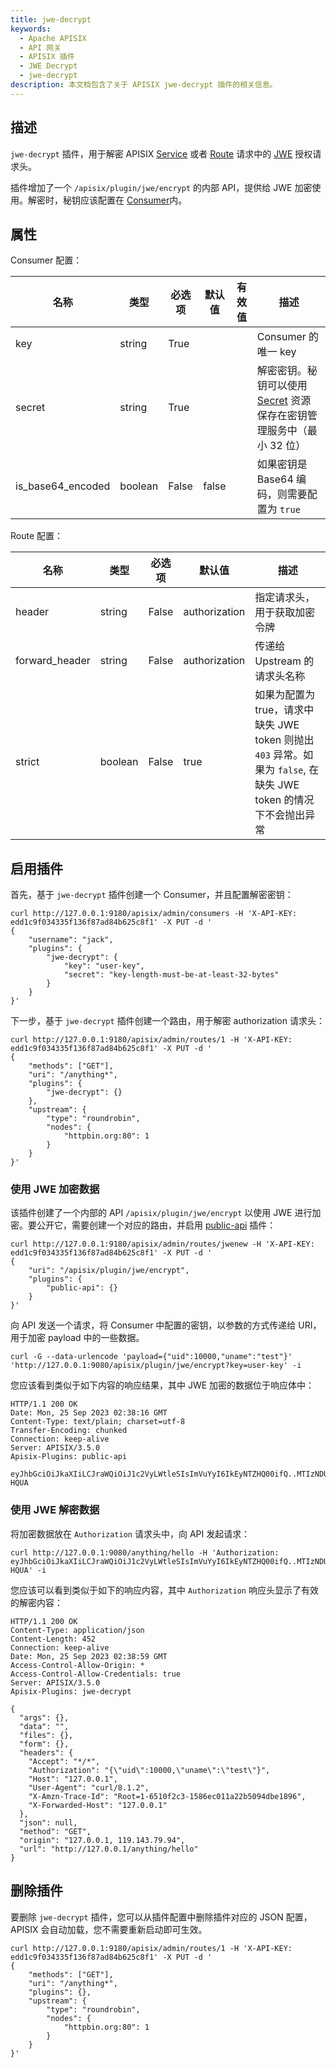 ```yaml
---
title: jwe-decrypt
keywords:
  - Apache APISIX
  - API 网关
  - APISIX 插件
  - JWE Decrypt
  - jwe-decrypt
description: 本文档包含了关于 APISIX jwe-decrypt 插件的相关信息。
---
```


<!--
#
# Licensed to the Apache Software Foundation (ASF) under one or more
# contributor license agreements.  See the NOTICE file distributed with
# this work for additional information regarding copyright ownership.
# The ASF licenses this file to You under the Apache License, Version 2.0
# (the "License"); you may not use this file except in compliance with
# the License.  You may obtain a copy of the License at
#
#     http://www.apache.org/licenses/LICENSE-2.0
#
# Unless required by applicable law or agreed to in writing, software
# distributed under the License is distributed on an "AS IS" BASIS,
# WITHOUT WARRANTIES OR CONDITIONS OF ANY KIND, either express or implied.
# See the License for the specific language governing permissions and
# limitations under the License.
#
-->

## 描述

`jwe-decrypt` 插件，用于解密 APISIX [Service](../terminology/service.md) 或者 [Route](../terminology/route.md) 请求中的 [JWE](https://datatracker.ietf.org/doc/html/rfc7516) 授权请求头。

插件增加了一个 `/apisix/plugin/jwe/encrypt` 的内部 API，提供给 JWE 加密使用。解密时，秘钥应该配置在 [Consumer](../terminology/consumer.md)内。

## 属性

Consumer 配置：

| 名称          | 类型      | 必选项   | 默认值   | 有效值 | 描述                                                                   |
|---------------|---------|-------|-------|-----|----------------------------------------------------------------------|
| key           | string  | True  |       |     | Consumer 的唯一 key                                                     |
| secret        | string  | True  |       |     | 解密密钥。秘钥可以使用 [Secret](../terminology/secret.md) 资源保存在密钥管理服务中（最小 32 位） |
| is_base64_encoded | boolean | False | false |     | 如果密钥是 Base64 编码，则需要配置为 `true`                                        |

Route 配置：

| 名称             | 类型      | 必选项   | 默认值           | 描述                                                                         |
|----------------|---------|-------|---------------|----------------------------------------------------------------------------|
| header         | string  | False | authorization | 指定请求头，用于获取加密令牌                                                             |
| forward_header | string  | False | authorization | 传递给 Upstream 的请求头名称                                                        |
| strict         | boolean | False | true          | 如果为配置为 true，请求中缺失 JWE token 则抛出 `403` 异常。如果为 `false`, 在缺失 JWE token 的情况下不会抛出异常 |

## 启用插件

首先，基于 `jwe-decrypt` 插件创建一个 Consumer，并且配置解密密钥：

```shell
curl http://127.0.0.1:9180/apisix/admin/consumers -H 'X-API-KEY: edd1c9f034335f136f87ad84b625c8f1' -X PUT -d '
{
    "username": "jack",
    "plugins": {
        "jwe-decrypt": {
            "key": "user-key",
            "secret": "key-length-must-be-at-least-32-bytes"
        }
    }
}'
```

下一步，基于 `jwe-decrypt` 插件创建一个路由，用于解密 authorization 请求头：

```shell
curl http://127.0.0.1:9180/apisix/admin/routes/1 -H 'X-API-KEY: edd1c9f034335f136f87ad84b625c8f1' -X PUT -d '
{
    "methods": ["GET"],
    "uri": "/anything*",
    "plugins": {
        "jwe-decrypt": {}
    },
    "upstream": {
        "type": "roundrobin",
        "nodes": {
            "httpbin.org:80": 1
        }
    }
}'
```

### 使用 JWE 加密数据

该插件创建了一个内部的 API `/apisix/plugin/jwe/encrypt` 以使用 JWE 进行加密。要公开它，需要创建一个对应的路由，并启用 [public-api](public-api.md) 插件：

```shell
curl http://127.0.0.1:9180/apisix/admin/routes/jwenew -H 'X-API-KEY: edd1c9f034335f136f87ad84b625c8f1' -X PUT -d '
{
    "uri": "/apisix/plugin/jwe/encrypt",
    "plugins": {
        "public-api": {}
    }
}'
```

向 API 发送一个请求，将 Consumer 中配置的密钥，以参数的方式传递给 URI，用于加密 payload 中的一些数据。

```shell
curl -G --data-urlencode 'payload={"uid":10000,"uname":"test"}' 'http://127.0.0.1:9080/apisix/plugin/jwe/encrypt?key=user-key' -i
```

您应该看到类似于如下内容的响应结果，其中 JWE 加密的数据位于响应体中：

```
HTTP/1.1 200 OK
Date: Mon, 25 Sep 2023 02:38:16 GMT
Content-Type: text/plain; charset=utf-8
Transfer-Encoding: chunked
Connection: keep-alive
Server: APISIX/3.5.0
Apisix-Plugins: public-api

eyJhbGciOiJkaXIiLCJraWQiOiJ1c2VyLWtleSIsImVuYyI6IkEyNTZHQ00ifQ..MTIzNDU2Nzg5MDEy.hfzMJ0YfmbMcJ0ojgv4PYAHxPjlgMivmv35MiA.7nilnBt2dxLR_O6kf-HQUA
```

### 使用 JWE 解密数据

将加密数据放在 `Authorization` 请求头中，向 API 发起请求：

```shell
curl http://127.0.0.1:9080/anything/hello -H 'Authorization: eyJhbGciOiJkaXIiLCJraWQiOiJ1c2VyLWtleSIsImVuYyI6IkEyNTZHQ00ifQ..MTIzNDU2Nzg5MDEy.hfzMJ0YfmbMcJ0ojgv4PYAHxPjlgMivmv35MiA.7nilnBt2dxLR_O6kf-HQUA' -i
```

您应该可以看到类似于如下的响应内容，其中 `Authorization` 响应头显示了有效的解密内容：

```
HTTP/1.1 200 OK
Content-Type: application/json
Content-Length: 452
Connection: keep-alive
Date: Mon, 25 Sep 2023 02:38:59 GMT
Access-Control-Allow-Origin: *
Access-Control-Allow-Credentials: true
Server: APISIX/3.5.0
Apisix-Plugins: jwe-decrypt

{
  "args": {},
  "data": "",
  "files": {},
  "form": {},
  "headers": {
    "Accept": "*/*",
    "Authorization": "{\"uid\":10000,\"uname\":\"test\"}",
    "Host": "127.0.0.1",
    "User-Agent": "curl/8.1.2",
    "X-Amzn-Trace-Id": "Root=1-6510f2c3-1586ec011a22b5094dbe1896",
    "X-Forwarded-Host": "127.0.0.1"
  },
  "json": null,
  "method": "GET",
  "origin": "127.0.0.1, 119.143.79.94",
  "url": "http://127.0.0.1/anything/hello"
}
```

## 删除插件

要删除 `jwe-decrypt` 插件，您可以从插件配置中删除插件对应的 JSON 配置，APISIX 会自动加载，您不需要重新启动即可生效。

```shell
curl http://127.0.0.1:9180/apisix/admin/routes/1 -H 'X-API-KEY: edd1c9f034335f136f87ad84b625c8f1' -X PUT -d '
{
    "methods": ["GET"],
    "uri": "/anything*",
    "plugins": {},
    "upstream": {
        "type": "roundrobin",
        "nodes": {
            "httpbin.org:80": 1
        }
    }
}'
```
